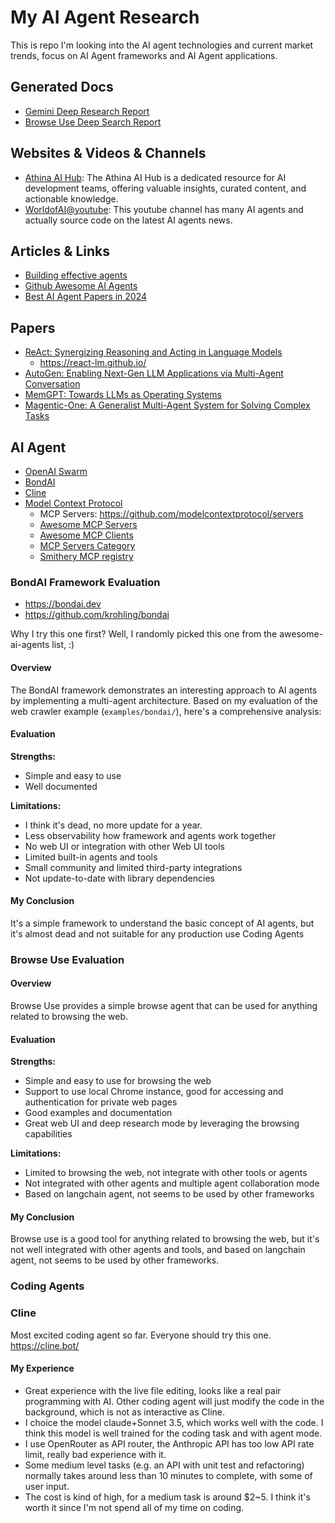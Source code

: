 # My AI Agent Research

This is repo I'm looking into the AI agent technologies and current market trends, focus on AI Agent frameworks and AI Agent applications.

## Generated Docs

- [Gemini Deep Research Report](reports/gemini-deep-research-report.md)
- [Browse Use Deep Search Report](reports/browse-use-deep-search-report.md)

## Websites & Videos & Channels

 - [Athina AI Hub](https://hub.athina.ai/): The Athina AI Hub is a dedicated resource for AI development teams, offering valuable insights, curated content, and actionable knowledge.
 - [WorldofAI@youtube](https://www.youtube.com/@intheworldofai):  This youtube channel has many AI agents and actually source code on the latest AI agents news.

 ## Articles & Links

 - [Building effective agents](https://www.anthropic.com/research/building-effective-agents)
 - [Github Awesome AI Agents](https://github.com/e2b-dev/awesome-ai-agents)
 - [Best AI Agent Papers in 2024](https://juteq.ca/biggest-ai-agent-paper-releases-2024/)

## Papers

 - [ReAct: Synergizing Reasoning and Acting in Language Models](https://arxiv.org/abs/2210.03629)
    - https://react-lm.github.io/
 - [AutoGen: Enabling Next-Gen LLM Applications via Multi-Agent Conversation](https://arxiv.org/abs/2308.08155)
 - [MemGPT: Towards LLMs as Operating Systems](https://arxiv.org/abs/2310.08560)
 - [Magentic-One: A Generalist Multi-Agent System for Solving Complex Tasks](https://www.microsoft.com/en-us/research/uploads/prod/2024/11/MagenticOne.pdf)



## AI Agent

 - [OpenAI Swarm](https://github.com/openai/swarm)
 - [BondAI](examples/bondai/README.md)
 - [Cline](https://cline.bot/)
 - [Model Context Protocol](https://modelcontextprotocol.io/)
   - MCP Servers: https://github.com/modelcontextprotocol/servers
   - [Awesome MCP Servers](https://github.com/punkpeye/awesome-mcp-servers)
   - [Awesome MCP Clients](https://github.com/punkpeye/awesome-mcp-clients/)
   - [MCP Servers Category](https://glama.ai/mcp/servers)
   - [Smithery MCP registry](https://smithery.ai/)


### BondAI Framework Evaluation

- https://bondai.dev
- https://github.com/krohling/bondai

Why I try this one first?  Well, I randomly picked this one from the awesome-ai-agents list, :)

#### Overview
The BondAI framework demonstrates an interesting approach to AI agents by implementing a multi-agent architecture. Based on my evaluation of the web crawler example (`examples/bondai/`), here's a comprehensive analysis:

#### Evaluation

**Strengths:**
 - Simple and easy to use
 - Well documented

**Limitations:**
- I think it's dead, no more update for a year.
- Less observability how framework and agents work together
- No web UI or integration with other Web UI tools
- Limited built-in agents and tools
- Small community and limited third-party integrations
- Not update-to-date with library dependencies

#### My Conclusion
It's a simple framework to understand the basic concept of AI agents, but it's almost dead and not suitable for any production use Coding Agents

### Browse Use Evaluation

#### Overview
Browse Use provides a simple browse agent that can be used for anything related to browsing the web.

#### Evaluation

**Strengths:**
- Simple and easy to use for browsing the web
- Support to use local Chrome instance, good for accessing and authentication for private web pages
- Good examples and documentation
- Great web UI and deep research mode by leveraging the browsing capabilities

**Limitations:**
- Limited to browsing the web, not integrate with other tools or agents
- Not integrated with other agents and multiple agent collaboration mode
- Based on langchain agent, not seems to be used by other frameworks

#### My Conclusion
Browse use is a good tool for anything related to browsing the web, but it's not well integrated with other agents and tools, and based on langchain agent, not seems to be used by other frameworks.


### Coding Agents

### Cline
Most excited coding agent so far. Everyone should try this one.
https://cline.bot/

#### My Experience
- Great experience with the live file editing, looks like a real pair programming with AI. Other coding agent will just modify the code in the background, which is not as interactive as Cline.
- I choice the model claude+Sonnet 3.5, which works well with the code. I think this model is well trained for the coding task and with agent mode.
- I use OpenRouter as API router, the Anthropic API has too low API rate limit, really bad experience with it.
- Some medium level tasks (e.g. an API with unit test and refactoring) normally takes around less than 10 minutes to complete, with some of user input.
- The cost is kind of high, for a medium task is around $2~5. I think it's worth it since I'm not spend all of my time on coding.


